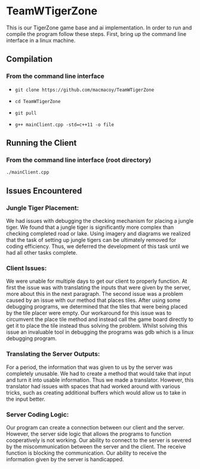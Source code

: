 # TeamWTigerZone

This is our TigerZone game base and ai implementation.  In order to run and compile the program follow these steps.  First, bring up the command line interface in a linux machine.  

## Compilation

### From the command line interface

+ `git clone https://github.com/macmacoy/TeamWTigerZone`

+ `cd TeamWTigerZone`

+ `git pull`

+ `g++ mainClient.cpp -std=c++11 -o file`

## Running the Client

### From the command line interface (root directory)

`./mainClient.cpp`


## Issues Encountered
### Jungle Tiger Placement:
We had issues with debugging the checking mechanism for placing a jungle tiger.  We found that a jungle tiger is significantly more complex than checking completed road or lake.  Using imagery and diagrams we realized that the task of setting up jungle tigers can be ultimately removed for coding efficiency.  Thus, we deferred the development of this task until we had all other tasks complete.
### Client Issues:
We were unable for multiple days to get our client to properly function.  At first the issue was with translating the inputs that were given by the server, more about this in the next paragraph.  The second issue was a problem caused by an issue with our method that places tiles.  After using some debugging programs, we determined that the tiles that were being placed by the tile placer were empty.  Our workaround for this issue was to circumvent the place tile method and instead call the game board directly to get it to place the tile instead thus solving the problem.  Whilst solving this issue an invaluable tool in debugging the programs was gdb which is a linux debugging program.
### Translating the Server Outputs:
For a period, the information that was given to us by the server was completely unusable.  We had to create a method that would take that input and turn it into usable information.  Thus we made a translator.   However, this translator had issues with spaces that had worked around with various tricks, such as creating additional buffers which would allow us to take in the input better.
### Server Coding Logic:
Our program can create a connection between our client and the server.  However, the server side logic that allows the programs to function cooperatively is not working. Our ability to connect to the server is severed by the miscommunication between the server and the client.  The receive function is blocking the communication.  Our ability to receive the information given by the server is handicapped.
